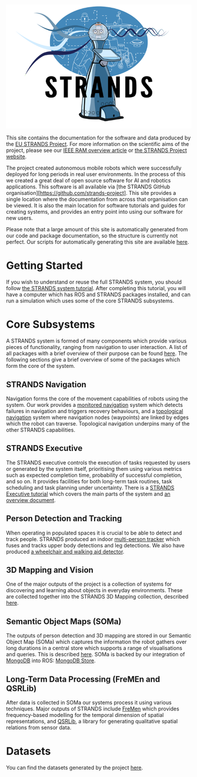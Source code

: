 
![The STRANDS Project Logo](images/strands-full-logo.png)

This site contains the documentation for the software and data produced by the [EU STRANDS Project](http://strands-project.eu). For more information on the scientific aims of the project, please see our [IEEE RAM overview article](https://arxiv.org/abs/1604.04384) or [the STRANDS Project website](http://strands-project.eu).


The project created autonomous mobile robots which were successfully deployed for long periods in real user environments. In the process of this we created a great deal of open source software for AI and robotics applications. This software is all available via [the STRANDS GitHub organisation][https://github.com/strands-project]. This site provides a single location where the documentation from across that organisation can be viewed. It is also the main location for software tutorials and guides for creating systems, and provides an entry point into using our software for new users. 

Please note that a large amount of this site is automatically generated from our code and package documentation, so the structure is currently not perfect. Our scripts for automatically generating this site are available [here](https://github.com/strands-project/strands_documentation).

# Getting Started

If you wish to understand or reuse the full STRANDS system, you should follow [the STRANDS system tutorial](setup.md). After completing this tutorial, you will have a computer which has ROS and STRANDS packages installed, and can run a simulation which uses some of the core STRANDS subsystems.


# Core Subsystems

A STRANDS system is formed of many components which provide various pieces of functionality, ranging from navigation to user interaction. A list of all packages with a brief overview of their purpose can be found [here](packages.md). The following sections give a brief overview of some of the packages which form the core of the system.

## STRANDS Navigation

Navigation forms the core of the movement capabilities of robots using the system. Our work provides a [monitored navigation](strands_navigation/monitored_navigation/) system which detects failures in navigation and triggers recovery behaviours, and a [topological navigation](strands_navigation/topological_navigation/) system where navigation nodes (waypoints) are linked by edges which the robot can traverse. Topological navigation underpins many of the other STRANDS capabilities.

## STRANDS Executive

The STRANDS executive controls the execution of tasks requested by users or generated by the system itself, prioritising them using various metrics such as expected completion time, probability of successful completion, and so on. It provides facilities for both long-term task routines, task scheduling and task planning under uncertainty. There is a [STRANDS Executive tutorial](planning_tutorial) which covers the main parts of the system and [an overview document](strands_executive).

## Person Detection and Tracking

When operating in populated spaces it is crucial to be able to detect and track people. STRANDS produced an indoor [multi-person tracker](strands_perception_people/perception_people_launch/) which fuses and tracks upper body detections and leg detections. We also have produced [a wheelchair and walking aid detector](strands_perception_people/wheelchair_detector). 

## 3D Mapping and Vision

One of the major outputs of the project is a collection of systems for discovering and learning about objects in everyday environments. These are collected together into the STRANDS 3D Mapping collection, described [here](strands_3d_mapping).

## Semantic Object Maps (SOMa)

The outputs of person detection and 3D mapping are stored in our Semantic Object Map (SOMa) which captures the information the robot gathers over long durations in a central store which supports a range of visualisations and queries. This is described [here](soma). SOMa is backed by our integration of [MongoDB](https://www.mongodb.org) into ROS: [MongoDB Store](mongodb_store/mongodb_store).

## Long-Term Data Processing (FreMEn and QSRLib)

After data is collected in SOMa our systems process it using various techniques. Major outputs of STRANDS include [FreMen](fremen) which provides frequency-based modelling for the temporal dimension of spatial representations, and [QSRLib](http://qsrlib.readthedocs.io/en/latest/), a library for generating qualitative spatial relations from sensor data. 

# Datasets

You can find the datasets generated by the project [here](datasets).
